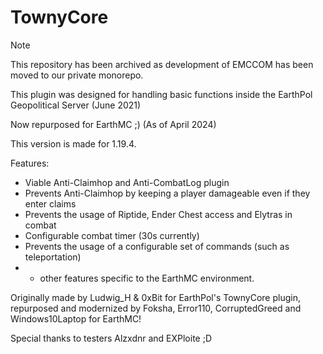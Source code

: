 # TownyCore

> [!NOTE]  
> This repository has been archived as development of EMCCOM has been moved to our private monorepo.

This plugin was designed for handling basic functions inside the EarthPol Geopolitical Server (June 2021)

Now repurposed for EarthMC ;) (As of April 2024)

This version is made for 1.19.4.


Features:
 - Viable Anti-Claimhop and Anti-CombatLog plugin
 - Prevents Anti-Claimhop by keeping a player damageable even if they
   enter claims
 - Prevents the usage of Riptide, Ender Chest access and Elytras in combat
 - Configurable combat timer (30s currently)
 - Prevents the usage of a configurable set of commands (such as teleportation)
 - + other features specific to the EarthMC environment.


Originally made by Ludwig_H & 0xBit for EarthPol's TownyCore plugin, repurposed and modernized by Foksha, Error110, CorruptedGreed and Windows10Laptop for EarthMC!

Special thanks to testers Alzxdnr and EXPloite ;D
